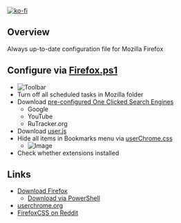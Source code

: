 [![ko-fi](https://www.ko-fi.com/img/githubbutton_sm.svg)](https://ko-fi.com/Q5Q51QUJC)

## Overview

Always up-to-date configuration file for Mozilla Firefox

## Configure via [Firefox.ps1](https://github.com/farag2/Mozilla-Firefox/blob/master/Configure_Firefox.ps1)

- ![Toolbar](https://i.imgur.com/1qibb2A.png)
- Turn off all scheduled tasks in Mozilla folder
- Download [pre-configured One Clicked Search Engines](https://github.com/farag2/Mozilla-Firefox/blob/master/search.json.mozlz4)
  - Google
  - YouTube
  - RuTracker.org
- Download [user.js](https://github.com/farag2/Mozilla-Firefox/blob/master/user.js)
- Hide all items in Bookmarks menu via [userChrome.css](https://github.com/farag2/Mozilla-Firefox/blob/master/chrome/userChrome.css)
  - ![Image](https://i.imgur.com/tPw4yoW.png)
- Check whether extensions installed

## Links

- [Download Firefox](https://www.mozilla.org/en-US/firefox/all/)
  - [Download via PowerShell](https://github.com/farag2/Utilities/tree/master/Download)
- [userchrome.org](https://www.userchrome.org)
- [FirefoxCSS on Reddit](https://www.reddit.com/r/FirefoxCSS/)
